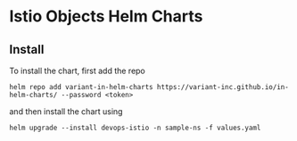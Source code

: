# Istio Objects Helm Charts

## Install

To install the chart,
first add the repo

`helm repo add variant-in-helm-charts https://variant-inc.github.io/in-helm-charts/ --password <token>`

and then install the chart using

`helm upgrade --install devops-istio -n sample-ns -f values.yaml`
